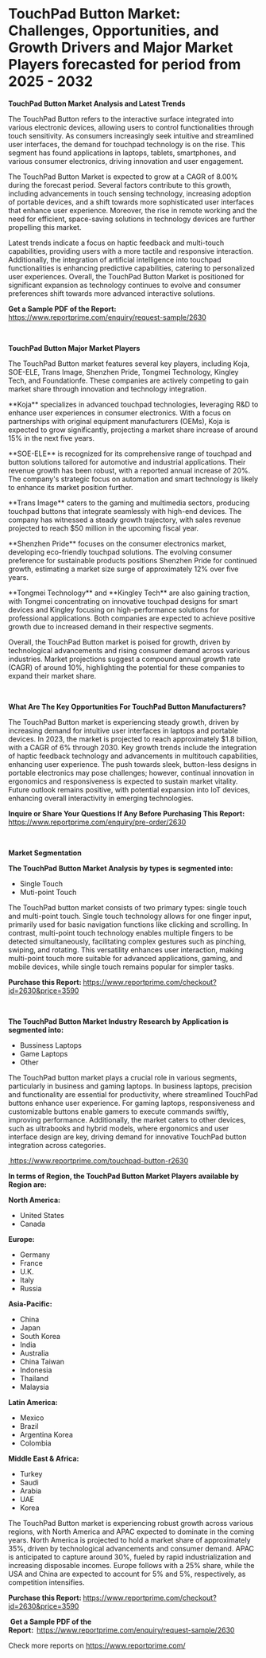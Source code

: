 <p><h1>TouchPad Button Market: Challenges, Opportunities, and Growth Drivers and Major Market Players forecasted for period from 2025 - 2032</h1></p><p><strong>TouchPad Button Market Analysis and Latest Trends</strong></p>
<p><p>The TouchPad Button refers to the interactive surface integrated into various electronic devices, allowing users to control functionalities through touch sensitivity. As consumers increasingly seek intuitive and streamlined user interfaces, the demand for touchpad technology is on the rise. This segment has found applications in laptops, tablets, smartphones, and various consumer electronics, driving innovation and user engagement.</p><p>The TouchPad Button Market is expected to grow at a CAGR of 8.00% during the forecast period. Several factors contribute to this growth, including advancements in touch sensing technology, increasing adoption of portable devices, and a shift towards more sophisticated user interfaces that enhance user experience. Moreover, the rise in remote working and the need for efficient, space-saving solutions in technology devices are further propelling this market.</p><p>Latest trends indicate a focus on haptic feedback and multi-touch capabilities, providing users with a more tactile and responsive interaction. Additionally, the integration of artificial intelligence into touchpad functionalities is enhancing predictive capabilities, catering to personalized user experiences. Overall, the TouchPad Button Market is positioned for significant expansion as technology continues to evolve and consumer preferences shift towards more advanced interactive solutions.</p></p>
<p><strong>Get a Sample PDF of the Report:&nbsp;</strong> <a href="https://www.reportprime.com/enquiry/request-sample/2630?utm_campaign=3528&utm_medium=2&utm_source=Github&utm_content=ia&utm_term=18032025&utm_id=touchpad-button">https://www.reportprime.com/enquiry/request-sample/2630</a></p>
<p>&nbsp;</p>
<p><strong>TouchPad Button Major Market Players</strong></p>
<p><p>The TouchPad Button market features several key players, including Koja, SOE-ELE, Trans Image, Shenzhen Pride, Tongmei Technology, Kingley Tech, and Foundationfe. These companies are actively competing to gain market share through innovation and technology integration.</p><p>**Koja** specializes in advanced touchpad technologies, leveraging R&D to enhance user experiences in consumer electronics. With a focus on partnerships with original equipment manufacturers (OEMs), Koja is expected to grow significantly, projecting a market share increase of around 15% in the next five years.</p><p>**SOE-ELE** is recognized for its comprehensive range of touchpad and button solutions tailored for automotive and industrial applications. Their revenue growth has been robust, with a reported annual increase of 20%. The company's strategic focus on automation and smart technology is likely to enhance its market position further.</p><p>**Trans Image** caters to the gaming and multimedia sectors, producing touchpad buttons that integrate seamlessly with high-end devices. The company has witnessed a steady growth trajectory, with sales revenue projected to reach $50 million in the upcoming fiscal year.</p><p>**Shenzhen Pride** focuses on the consumer electronics market, developing eco-friendly touchpad solutions. The evolving consumer preference for sustainable products positions Shenzhen Pride for continued growth, estimating a market size surge of approximately 12% over five years.</p><p>**Tongmei Technology** and **Kingley Tech** are also gaining traction, with Tongmei concentrating on innovative touchpad designs for smart devices and Kingley focusing on high-performance solutions for professional applications. Both companies are expected to achieve positive growth due to increased demand in their respective segments.</p><p>Overall, the TouchPad Button market is poised for growth, driven by technological advancements and rising consumer demand across various industries. Market projections suggest a compound annual growth rate (CAGR) of around 10%, highlighting the potential for these companies to expand their market share.</p></p>
<p>&nbsp;</p>
<p><strong>What Are The Key Opportunities For TouchPad Button Manufacturers?</strong></p>
<p><p>The TouchPad Button market is experiencing steady growth, driven by increasing demand for intuitive user interfaces in laptops and portable devices. In 2023, the market is projected to reach approximately $1.8 billion, with a CAGR of 6% through 2030. Key growth trends include the integration of haptic feedback technology and advancements in multitouch capabilities, enhancing user experience. The push towards sleek, button-less designs in portable electronics may pose challenges; however, continual innovation in ergonomics and responsiveness is expected to sustain market vitality. Future outlook remains positive, with potential expansion into IoT devices, enhancing overall interactivity in emerging technologies.</p></p>
<p><strong>Inquire or Share Your Questions If Any Before Purchasing This Report:</strong> <a href="https://www.reportprime.com/enquiry/pre-order/2630?utm_campaign=3528&utm_medium=2&utm_source=Github&utm_content=ia&utm_term=18032025&utm_id=touchpad-button">https://www.reportprime.com/enquiry/pre-order/2630</a></p>
<p>&nbsp;</p>
<p><strong>Market Segmentation</strong></p>
<p><strong>The TouchPad Button Market Analysis by types is segmented into:</strong></p>
<p><ul><li>Single Touch</li><li>Muti-point Touch</li></ul></p>
<p><p>The TouchPad button market consists of two primary types: single touch and multi-point touch. Single touch technology allows for one finger input, primarily used for basic navigation functions like clicking and scrolling. In contrast, multi-point touch technology enables multiple fingers to be detected simultaneously, facilitating complex gestures such as pinching, swiping, and rotating. This versatility enhances user interaction, making multi-point touch more suitable for advanced applications, gaming, and mobile devices, while single touch remains popular for simpler tasks.</p></p>
<p><strong>Purchase this Report:&nbsp;</strong><a href="https://www.reportprime.com/checkout?id=2630&price=3590&utm_campaign=3528&utm_medium=2&utm_source=Github&utm_content=ia&utm_term=18032025&utm_id=touchpad-button">https://www.reportprime.com/checkout?id=2630&price=3590</a></p>
<p>&nbsp;</p>
<p><strong>The TouchPad Button Market Industry Research by Application is segmented into:</strong></p>
<p><ul><li>Bussiness Laptops</li><li>Game Laptops</li><li>Other</li></ul></p>
<p><p>The TouchPad button market plays a crucial role in various segments, particularly in business and gaming laptops. In business laptops, precision and functionality are essential for productivity, where streamlined TouchPad buttons enhance user experience. For gaming laptops, responsiveness and customizable buttons enable gamers to execute commands swiftly, improving performance. Additionally, the market caters to other devices, such as ultrabooks and hybrid models, where ergonomics and user interface design are key, driving demand for innovative TouchPad button integration across categories.</p></p>
<p><a href="https://www.reportprime.com/touchpad-button-r2630?utm_campaign=3528&utm_medium=2&utm_source=Github&utm_content=ia&utm_term=18032025&utm_id=touchpad-button">&nbsp;https://www.reportprime.com/touchpad-button-r2630</a></p>
<p><strong>In terms of Region, the TouchPad Button Market Players available by Region are:</strong></p>
<p>
    <p> <strong> North America: </strong>
        <ul>
            <li>United States</li>
            <li>Canada</li>
        </ul>
        </p> 
    <p> <strong> Europe: </strong>
        <ul>
            <li>Germany</li>
            <li>France</li>
            <li>U.K.</li>
            <li>Italy</li>
            <li>Russia</li>
        </ul>
        </p> 
    <p> <strong> Asia-Pacific: </strong>
        <ul>
            <li>China</li>
            <li>Japan</li>
            <li>South Korea</li>
            <li>India</li>
            <li>Australia</li>
            <li>China Taiwan</li>
            <li>Indonesia</li>
            <li>Thailand</li>
            <li>Malaysia</li>
        </ul>
        </p> 
    <p> <strong> Latin America: </strong>
        <ul>
            <li>Mexico</li>
            <li>Brazil</li>
            <li>Argentina Korea</li>
            <li>Colombia</li>
        </ul>
        </p> 
    <p> <strong> Middle East & Africa: </strong>
        <ul>
            <li>Turkey</li>
            <li>Saudi</li>
            <li>Arabia</li>
            <li>UAE</li>
            <li>Korea</li>
        </ul>
    </p>
    </p>
<p><p>The TouchPad Button market is experiencing robust growth across various regions, with North America and APAC expected to dominate in the coming years. North America is projected to hold a market share of approximately 35%, driven by technological advancements and consumer demand. APAC is anticipated to capture around 30%, fueled by rapid industrialization and increasing disposable incomes. Europe follows with a 25% share, while the USA and China are expected to account for 5% and 5%, respectively, as competition intensifies.</p></p>
<p><strong>Purchase this Report: </strong><a href="https://www.reportprime.com/checkout?id=2630&price=3590&utm_campaign=3528&utm_medium=2&utm_source=Github&utm_content=ia&utm_term=18032025&utm_id=touchpad-button">https://www.reportprime.com/checkout?id=2630&price=3590</a></p>
<p>&nbsp;<strong>Get a Sample PDF of the Report:&nbsp;&nbsp;</strong><a href="https://www.reportprime.com/enquiry/request-sample/2630?utm_campaign=3528&utm_medium=2&utm_source=Github&utm_content=ia&utm_term=18032025&utm_id=touchpad-button">https://www.reportprime.com/enquiry/request-sample/2630</a></p>
<p><strong></strong></p>
<p>Check more reports on <a href="https://www.reportprime.com/?utm_campaign=3528&utm_medium=2&utm_source=Github&utm_content=ia&utm_term=18032025&utm_id=touchpad-button">https://www.reportprime.com/</a></p>